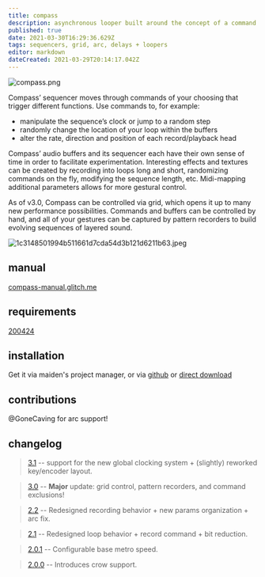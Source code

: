 ```yaml
---
title: compass
description: asynchronous looper built around the concept of a command sequencer
published: true
date: 2021-03-30T16:29:36.629Z
tags: sequencers, grid, arc, delays + loopers
editor: markdown
dateCreated: 2021-03-29T20:14:17.042Z
---
```


![compass.png](/community/olivier/compass.png)

Compass’ sequencer moves through commands of your choosing that trigger different functions. Use commands to, for example:

- manipulate the sequence’s clock or jump to a random step
- randomly change the location of your loop within the buffers
- alter the rate, direction and position of each record/playback head

Compass’ audio buffers and its sequencer each have their own sense of time in order to facilitate experimentation. Interesting effects and textures can be created by recording into loops long and short, randomizing commands on the fly, modifying the sequence length, etc. Midi-mapping additional parameters allows for more gestural control.

As of v3.0, Compass can be controlled via grid, which opens it up to many new performance possibilities. Commands and buffers can be controlled by hand, and all of your gestures can be captured by pattern recorders to build evolving sequences of layered sound.

![1c3148501994b511661d7cda54d3b121d6211b63.jpeg](/community/olivier/compass/1c3148501994b511661d7cda54d3b121d6211b63.jpeg)

## manual
[compass-manual.glitch.me](https://compass-manual.glitch.me/)

## requirements
[200424](https://llllllll.co/t/norns-update-200424/31644)

## installation
Get it via maiden's project manager, or via [github](https://github.com/oliviercreurer/compass) or [direct download](https://github.com/oliviercreurer/compass/archive/master.zip)

## contributions
@GoneCaving for arc support!

## changelog

>[3.1](https://llllllll.co/t/compass-3-1/25192/235?u=olivier) -- support for the new global clocking system + (slightly) reworked key/encoder layout. 

>[3.0](https://llllllll.co/t/compass-3-0/25192/172?u=olivier) -- __Major__ update: grid control, pattern recorders, and command exclusions!

>[2.2](https://llllllll.co/t/compass/25192/159?u=olivier) -- Redesigned recording behavior + new params organization + arc fix.

>[2.1](https://llllllll.co/t/compass/25192/142?u=olivier) -- Redesigned loop behavior + record command + bit reduction.

> [2.0.1](https://llllllll.co/t/compass/25192/121?u=olivier) -- Configurable base metro speed.

> [2.0.0](https://llllllll.co/t/compass/25192/81?u=olivier) -- Introduces crow support.